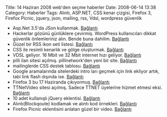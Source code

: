 Title: 14 Haziran 2008 web&#039;den seçme haberler
Date: 2008-06-14 13:38
Category: Haberler
Tags: Alıntı, ASP.NET, CSS kenar çizgisi, Firefox 3, Firefox Picnic, jquery, json, mailing, rss, Vdsl, wordpress güvenlik

-   Asp.Net 3.5'da JSon kullanmak. [Bağlantı][]
-   Hackerlar gözünü günlüklere çevirmiş. WordPress kullanıcıları dikkat
    güvenlik önlemleriniz alın. Bende buna dahilim. [Bağlantı][1]
-   Güzel bir RSS ikon seti listesi. [Bağlantı][2]
-   CSS ile resimli kenarlık ve gölge oluşturmak. [Bağlantı][3]
-   VDSL geliyor. 16 Mbit ve 32 Mbit internet hızı geliyor.
    [Bağlantı][4]
-   pilli ilan sitesi açılmış. pillinetwork'den yeni bir site.
    [Bağlantı][5]
-   mailinglerde CSS destek tablosu. [Bağlantı][6]
-   Google aramalarında sitelerdeki intro ları geçmek için link ekliyor
    artık, tabi link flash dışında ise. [Bağlantı][7]
-   Firefox 3 bu 17 Haziranda çıkıyormuş. [Bağlantı][8]
-   TTNetVideo sitesi açılmış. Sadece TTNET üyelerine hizmet etmesi
    eksi. [Bağlantı][9]
-   10 adet kullanışlı jQuery eklentisi. [Bağlantı][10]
-   Alıntı(Blockqoute) kodlamak ve alıntı kod örnekleri. [Bağlantı][11]
-   Firefox Picnic eklentisini anlatan güzel bir video. [Bağlantı][12]

</p>

  [Bağlantı]: http://dotnetslackers.com/articles/aspnet/Using-JSON-With-ASPNET-35.aspx
    "asp.net json"
  [1]: http://www.techcrunch.com/2008/06/11/my-blog-was-hacked-is-yours-next-huge-wordpress-security-issues/
    "wordpress güvenlik"
  [2]: http://shoutingzone.com/blackhat/index.php?topic=1053.0
    "rss ikon setleri"
  [3]: http://www.search-this.com/2008/06/04/css-bordering-on-the-ridiculous/
    "css kenarlık"
  [4]: http://www.internethaber.com/news_detail.php?id=144831 "vdsl"
  [5]: http://ilan.pilli.com/ "pilli ilan"
  [6]: http://www.campaignmonitor.com/css/ "amiling - css"
  [7]: http://googlesystem.blogspot.com/2008/06/skip-flash-intros-in-google-search.html
    "google skip intro"
  [8]: http://developer.mozilla.org/devnews/index.php/2008/06/11/coming-tuesday-june-17th-firefox-3/
    "Firefox 3"
  [9]: http://www.ttnetvideo.com/Pages/Anasayfa.aspx "ttnet video"
  [10]: http://enhance.qd-creative.co.uk/index.php/2008/javascript/10-useful-jquery-plugins
    "jQuery eklentisi"
  [11]: http://www.smashingmagazine.com/2008/06/12/block-quotes-and-pull-quotes-examples-and-good-practices/
    "alıntı"
  [12]: http://www.flickr.com/photos/torley/2571773193/ "Firefox picnic"
